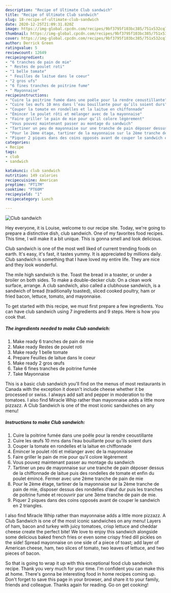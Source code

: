 ```yaml
---
description: "Recipe of Ultimate Club sandwich"
title: "Recipe of Ultimate Club sandwich"
slug: 18-recipe-of-ultimate-club-sandwich
date: 2020-12-25T21:09:31.820Z
image: https://img-global.cpcdn.com/recipes/9bf3795f103bc385/751x532cq70/club-sandwich-photo-principale-de-la-recette.jpg
thumbnail: https://img-global.cpcdn.com/recipes/9bf3795f103bc385/751x532cq70/club-sandwich-photo-principale-de-la-recette.jpg
cover: https://img-global.cpcdn.com/recipes/9bf3795f103bc385/751x532cq70/club-sandwich-photo-principale-de-la-recette.jpg
author: Derrick Green
ratingvalue: 5
reviewcount: 12649
recipeingredient:
- "6 tranches de pain de mie"
- " Restes de poulet roti"
- "1 belle tomate"
- " Feuilles de laitue dans le coeur"
- "2 gros ufs"
- "6 fines tranches de poitrine fume"
- " Mayonnaise"
recipeinstructions:
- "Cuire la poitrine fumée dans une poêle pour la rendre ceoustillante"
- "Cuire les œufs 10 mns dans l’eau bouillante pour qu’ils soient durs"
- "Couper la tomate en rondelles et la laitue en chiffonnade"
- "Émincer le poulet rôti et mélanger avec de la mayonnaise"
- "Faire griller le pain de mie pour qu’il colore légèrement"
- "Vous pouvez maintenant passer au montage du sandwich"
- "Tartiner un peu de mayonnaise sur une tranche de pain déposer dessus de la chiffonnade de laitue puis des rondelles de tomate et enfin du poulet émincé. Fermer avec une 2ème tranche de pain de mie"
- "Pour le 2ème étage, tartiner de la mayonnaise sur la 2ème tranche de pain de mie, disposer dessus des rondelles d’œuf dur puis les tranches de poitrine fumée et recouvrir par une 3ème tranche de pain de mie."
- "Piquer 2 piques dans des coins opposés avant de couper le sandwich en 2 triangles."
categories:
- Recipe
tags:
- club
- sandwich

katakunci: club sandwich 
nutrition: 149 calories
recipecuisine: American
preptime: "PT17M"
cooktime: "PT60M"
recipeyield: "1"
recipecategory: Lunch

---
```



![Club sandwich](https://img-global.cpcdn.com/recipes/9bf3795f103bc385/751x532cq70/club-sandwich-photo-principale-de-la-recette.jpg)

Hey everyone, it is Louise, welcome to our recipe site. Today, we're going to prepare a distinctive dish, club sandwich. One of my favorites food recipes. This time, I will make it a bit unique. This is gonna smell and look delicious.

Club sandwich is one of the most well liked of current trending foods on earth. It's easy, it's fast, it tastes yummy. It is appreciated by millions daily. Club sandwich is something that I have loved my entire life. They are nice and they look wonderful.

The mile high sandwich is the. Toast the bread in a toaster, or under a broiler on both sides. To make a double-decker club: On a clean work surface, arrange. A club sandwich, also called a clubhouse sandwich, is a sandwich of bread (traditionally toasted), sliced cooked poultry, ham or fried bacon, lettuce, tomato, and mayonnaise.


To get started with this recipe, we must first prepare a few ingredients. You can have club sandwich using 7 ingredients and 9 steps. Here is how you cook that.

<!--inarticleads1-->

##### The ingredients needed to make Club sandwich:

1. Make ready 6 tranches de pain de mie
1. Make ready  Restes de poulet roti
1. Make ready 1 belle tomate
1. Prepare  Feuilles de laitue dans le coeur
1. Make ready 2 gros œufs
1. Take 6 fines tranches de poitrine fumée
1. Take  Mayonnaise


This is a basic club sandwich you&#39;ll find on the menus of most restaurants in Canada with the exception it doesn&#39;t include cheese whether it be processed or swiss. I always add salt and pepper in moderation to the tomatoes. I also find Miracle Whip rather than mayonnaise adds a little more pizzazz. A Club Sandwich is one of the most iconic sandwiches on any menu! 

<!--inarticleads2-->

##### Instructions to make Club sandwich:

1. Cuire la poitrine fumée dans une poêle pour la rendre ceoustillante
1. Cuire les œufs 10 mns dans l’eau bouillante pour qu’ils soient durs
1. Couper la tomate en rondelles et la laitue en chiffonnade
1. Émincer le poulet rôti et mélanger avec de la mayonnaise
1. Faire griller le pain de mie pour qu’il colore légèrement
1. Vous pouvez maintenant passer au montage du sandwich
1. Tartiner un peu de mayonnaise sur une tranche de pain déposer dessus de la chiffonnade de laitue puis des rondelles de tomate et enfin du poulet émincé. Fermer avec une 2ème tranche de pain de mie
1. Pour le 2ème étage, tartiner de la mayonnaise sur la 2ème tranche de pain de mie, disposer dessus des rondelles d’œuf dur puis les tranches de poitrine fumée et recouvrir par une 3ème tranche de pain de mie.
1. Piquer 2 piques dans des coins opposés avant de couper le sandwich en 2 triangles.


I also find Miracle Whip rather than mayonnaise adds a little more pizzazz. A Club Sandwich is one of the most iconic sandwiches on any menu! Layers of ham, bacon and turkey with juicy tomatoes, crisp lettuce and cheddar cheese create the perfect bite! We love to enjoy this sandwich alongside some delicious baked french fries or even some crispy fried dill pickles on the side! Spread mayonnaise on one side of a piece of toast; add layer of American cheese, ham, two slices of tomato, two leaves of lettuce, and two pieces of bacon. 

So that is going to wrap it up with this exceptional food club sandwich recipe. Thank you very much for your time. I'm confident you can make this at home. There's gonna be interesting food in home recipes coming up. Don't forget to save this page in your browser, and share it to your family, friends and colleague. Thanks again for reading. Go on get cooking!

